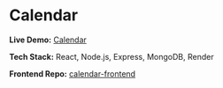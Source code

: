# Calendar

**Live Demo:** [Calendar](https://calendar-elir.onrender.com/)  

**Tech Stack:** React, Node.js, Express, MongoDB, Render

**Frontend Repo:** [calendar-frontend](https://github.com/emilyzhang625/calendar-frontend)
